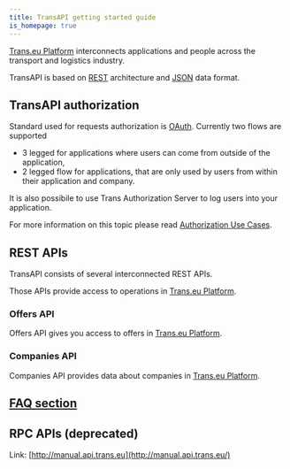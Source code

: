 ```yaml
---
title: TransAPI getting started guide
is_homepage: true
---
```


[Trans.eu Platform](http://www.trans.eu/) interconnects applications and
people across the transport and logistics industry.

TransAPI is based on [REST](https://en.wikipedia.org/wiki/Representational_state_transfer) architecture and [JSON](https://en.wikipedia.org/wiki/JSON) data format.

## TransAPI authorization

Standard used for requests authorization is [OAuth](/api-rest-documentation/authorization/authorization-overview).
Currently two flows are supported

* 3 legged for applications where users can come from outside of the application,
* 2 legged flow for applications, that are only used by users from within their application and company.

It is also possibile to use Trans Authorization Server to log users into your application.

For more information on this topic please read [Authorization Use Cases](/api-rest-documentation/use-cases/authorization-use-cases/).

## REST APIs

TransAPI consists of several interconnected REST APIs.

Those APIs provide access to operations in [Trans.eu Platform](http://www.trans.eu/).

### Offers API

Offers API gives you access to offers in [Trans.eu Platform](http://www.trans.eu/).

### Companies API

Companies API provides data about companies in [Trans.eu Platform](http://www.trans.eu/).

## [FAQ section](/api-rest-documentation/faq)

## RPC APIs (deprecated)

Link: [http://manual.api.trans.eu](http://manual.api.trans.eu/)
